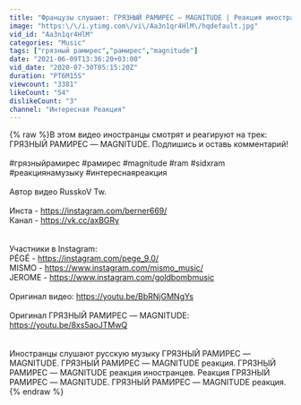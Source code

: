 ```yaml
---
title: "Французы слушают: ГРЯЗНЫЙ РАМИРЕС — MAGNITUDE | Реакция иностранцев на русскую музыку *RusskoV Tw"
image: "https:\/\/i.ytimg.com\/vi\/Aa3n1qr4HlM\/hqdefault.jpg"
vid_id: "Aa3n1qr4HlM"
categories: "Music"
tags: ["грязный рамирес","рамирес","magnitude"]
date: "2021-06-09T13:36:20+03:00"
vid_date: "2020-07-30T05:15:20Z"
duration: "PT6M15S"
viewcount: "3381"
likeCount: "54"
dislikeCount: "3"
channel: "Интересная Реакция"
---
```

{% raw %}В этом видео иностранцы смотрят и реагируют на трек: ГРЯЗНЫЙ РАМИРЕС — MAGNITUDE. Подпишись и оставь комментарий!<br /><br />#грязныйрамирес #рамирес #magnitude #ram #sidxram #реакциянамузыку #интереснаяреакция<br /><br />Автор видео RusskoV Tw.<br /><br />Инста - <a rel="nofollow" target="blank" href="https://instagram.com/berner669/">https://instagram.com/berner669/</a><br />Канал - <a rel="nofollow" target="blank" href="https://vk.cc/axBGRy">https://vk.cc/axBGRy</a><br /><br /><br />Участники в Instagram:<br />PÉGÉ - <a rel="nofollow" target="blank" href="https://instagram.com/pege_9.0/">https://instagram.com/pege_9.0/</a><br />MISMO - <a rel="nofollow" target="blank" href="https://www.instagram.com/mismo_music/">https://www.instagram.com/mismo_music/</a><br />JEROME - <a rel="nofollow" target="blank" href="https://www.instagram.com/goldbombmusic">https://www.instagram.com/goldbombmusic</a><br /><br />Оригинал видео: <a rel="nofollow" target="blank" href="https://youtu.be/BbRNjGMNgYs">https://youtu.be/BbRNjGMNgYs</a><br /><br />Оригинал ГРЯЗНЫЙ РАМИРЕС — MAGNITUDE: <a rel="nofollow" target="blank" href="https://youtu.be/8xs5aoJTMwQ">https://youtu.be/8xs5aoJTMwQ</a><br /><br /><br />Иностранцы слушают русскую музыку ГРЯЗНЫЙ РАМИРЕС — MAGNITUDE. ГРЯЗНЫЙ РАМИРЕС — MAGNITUDE реакция. ГРЯЗНЫЙ РАМИРЕС — MAGNITUDE реакция иностранцев. Реакция ГРЯЗНЫЙ РАМИРЕС — MAGNITUDE. ГРЯЗНЫЙ РАМИРЕС — MAGNITUDE реакция.{% endraw %}
